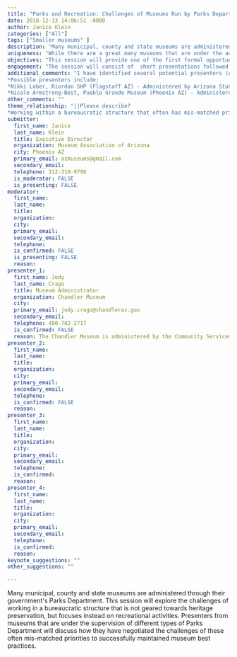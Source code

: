 ```yaml
---
title: "Parks and Recreation: Challenges of Museums Run by Parks Departments"
date: 2018-12-13 14:06:51 -0000
author: Janice Klein
categories: ["All"]
tags: ["Smaller museums" ]
description: "Many municipal, county and state museums are administered through their government's Parks Department.   This session will explore the challenges of working in a bureaucratic structure that is not geared towards heritage preservation, but focuses instead on recreational activities.    Presenters from museums that are under the supervision of different types of Parks Department will discuss how they have negotiated the challenges of these often mis-matched priorities to successfully maintained museum best practices."
uniqueness: "While there are a great many museums that are under the administration of city, state, and county Parks Departments, there has been relatively little formal discussion of the challenges they face."
objectives: "This session will provide one of the first formal opportunities for the many museum professionals who report to Parks Departments to share the challenges of working in bureaucracies that are not designed to understand the needs of museums. Presentations will focus on solutions to common problems, ranging from the purely administrative, like purchasing and hiring regulations, to issues of security and collections care. Social media platforms (including SMAC's Facebook page and the AASLH Small Museum Community listserv) will be used in advance of the meeting to solicit additional concerns and solutions and, if there is interest, an online community or user group specifically for museums administered by Parks Department may be created."
engagement: "The session will consist of  short presentations followed by moderated question/discussion period which will include questions, comments and ideas that have been shared through a social media forum prior to the conference (e.g., SMAC Facebook Page, AASLH Small Museum Community listserv).  A user group or online community may be developed following the session, if there is interest. "
additional_comments: "I have identified several potential presenters (one confirmed) and will continue to work on confirming additional presenters.    I will also identify a moderator for the session.
*Possible presenters include:
*Nikki Lober, Riordan SHP (Flagstaff AZ) - Administered by Arizona State Parks
*Nicole Armstrong-Best, Pueblo Grande Museum (Phoenix AZ) - Administered by the City of Phoenix Parks and Recreation Department"
other_comments: ""
theme_relationship: "||Please describe?
*Working within a bureaucratic structure that often has mis-matched priorities and supervisors that don?t understand the needs of museums creates a need for museum professionals to engage their communities - and governing bodies - in unique ways .  This substantial group of museums has rarely had the opportunity to share their concerns and solutions."
submitter:
  first_name: Janice
  last_name: Klein
  title: Executive Director
  organization: Museum Association of Arizona
  city: Phoenix AZ
  primary_email: azmuseums@gmail.com
  secondary_email: 
  telephone: 312-310-9798
  is_moderator: FALSE
  is_presenting: FALSE
moderator:
  first_name: 
  last_name: 
  title: 
  organization: 
  city: 
  primary_email: 
  secondary_email: 
  telephone: 
  is_confirmed: FALSE
  is_presenting: FALSE
  reason: 
presenter_1:
  first_name: Jody
  last_name: Crago
  title: Museum Administrator
  organization: Chandler Museum
  city: 
  primary_email: jody.crago@chandleraz.gov
  secondary_email: 
  telephone: 480-782-2717
  is_confirmed: FALSE
  reason: The Chandler Museum is administered by the Community Services Department of the City of Chandler.  Jody has been very successful in helping a series of supervisors understand the needs of museums with results ranging from an online wiki (Chandlerpedia) using the resources of the city Library IT staff to the construction of a brand new city-funded building.
presenter_2:
  first_name: 
  last_name: 
  title: 
  organization: 
  city: 
  primary_email: 
  secondary_email: 
  telephone: 
  is_confirmed: FALSE
  reason: 
presenter_3:
  first_name: 
  last_name: 
  title: 
  organization: 
  city: 
  primary_email: 
  secondary_email: 
  telephone: 
  is_confirmed: 
  reason: 
presenter_4:
  first_name: 
  last_name: 
  title: 
  organization: 
  city: 
  primary_email: 
  secondary_email: 
  telephone: 
  is_confirmed: 
  reason: 
keynote_suggestions: ""
other_suggestions: ""

---
```

Many municipal, county and state museums are administered through their government's Parks Department.   This session will explore the challenges of working in a bureaucratic structure that is not geared towards heritage preservation, but focuses instead on recreational activities.    Presenters from museums that are under the supervision of different types of Parks Department will discuss how they have negotiated the challenges of these often mis-matched priorities to successfully maintained museum best practices.